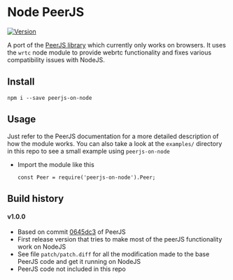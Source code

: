 # Node PeerJS

[![Version](https://img.shields.io/npm/v/node-peerjs.svg)](https://www.npmjs.org/package/peerjs-on-nodejs)

A port of the [PeerJS library](https://github.com/peers/peerjs) which currently only works on browsers. It uses the `wrtc` node module to provide webrtc functionality and fixes various compatibility issues with NodeJS.

## Install

```
npm i --save peerjs-on-node
```

## Usage

Just refer to the PeerJS documentation for a more detailed description of how the module works. You can also take a look at the `examples/` directory in this repo to see a small example using `peerjs-on-node`
- Import the module like this

    ```
    const Peer = require('peerjs-on-node').Peer;
    ```

## Build history

#### v1.0.0

- Based on commit [0645dc3](https://github.com/peers/peerjs/commit/0645dc3ddd51cbc1649ed13af56d9b66958fd62b) of PeerJS
- First release version that tries to make most of the peerJS functionality work on NodeJS
- See file `patch/patch.diff` for all the modification made to the base PeerJS code and get it running on NodeJS
- PeerJS code not included in this repo
